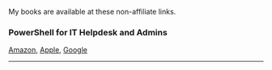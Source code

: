 My books are available at these non-affiliate links.

### PowerShell for IT Helpdesk and Admins 
[Amazon](https://www.amazon.com/gp/product/B07W8XW6K6/ref=dbs_a_def_rwt_bibl_vppi_i0), [Apple](https://books.apple.com/us/book/powershell-for-it-helpdesk-and-admins/id1573751396?itsct=books_box_link&itscg=30200&ls=1), [Google](https://www.google.com/books/edition/PowerShell_for_IT_Helpdesk_and_Admins/MccyEAAAQBAJ?hl=en&gbpv=0)

***************************************************************